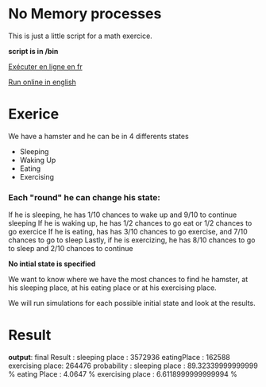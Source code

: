 # No Memory processes

This is just a little script for a math exercice.

**script is in /bin**

[Exécuter en ligne en fr](https://dartpad.dev/?null_safety=true&id=ee40b4a6f1eba3490f533c2f747d756a)

[Run online in english](https://dartpad.dev/?null_safety=true&id=01b1cbea887f4a3c45443eef8146041c)


# Exerice

We have a hamster and he can be in 4 differents states

 - Sleeping
 - Waking Up
 - Eating
 - Exercising
 
 ### Each "round" he can change his state:
If he is sleeping, he has 1/10 chances to wake up and 9/10 to continue sleeping
If he is waking up, he has 1/2 chances to go eat or 1/2 chances to go exercice
If he is eating, has has 3/10 chances to go exercise, and 7/10 chances to go to sleep
Lastly, if he is exercizing, he has 8/10 chances to go to sleep and 2/10 chances to continue

**No intial state is specified**

We want to know where we have the most chances to find he hamster, at his sleeping place,  at his eating place or at his exercising place.

We will run simulations for each possible initial state and look at the results.
# Result

 **output**:
 final Result :
  sleeping place : 3572936 
  eatingPlace : 162588 
  exercising place: 264476 
probability : sleeping place : 89.32339999999999 % 
					 eating Place : 4.0647 % 
					 exercising place : 6.6118999999999994 %